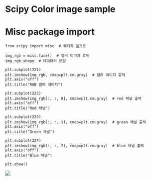 # Scipy Color image sample

# Misc package import

```
from scipy import misc  # 패키지 임포트

img_rgb = misc.face()  # 컬러 이미지 로드
img_rgb.shape  # 데이터의 모양

plt.subplot(221)
plt.imshow(img_rgb, cmap=plt.cm.gray)  # 컬러 이미지 출력
plt.axis("off")
plt.title("RGB 컬러 이미지")

plt.subplot(222)
plt.imshow(img_rgb[:, :, 0], cmap=plt.cm.gray)  # red 채널 출력
plt.axis("off")
plt.title("Red 채널")

plt.subplot(223)
plt.imshow(img_rgb[:, :, 1], cmap=plt.cm.gray)  # green 채널 출력
plt.axis("off")
plt.title("Green 채널")

plt.subplot(224)
plt.imshow(img_rgb[:, :, 2], cmap=plt.cm.gray)  # blue 채널 출력
plt.axis("off")
plt.title("Blue 채널")

plt.show()
```

<img src="https://user-images.githubusercontent.com/54765256/94352774-393f0500-00a4-11eb-8983-baeb9a9e0dc8.png">


